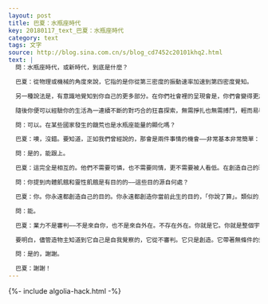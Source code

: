 ```yaml
---
layout: post
title: 巴夏：水瓶座時代
key: 20180117_text_巴夏：水瓶座時代
category: text
tags: 文字
source: http://blog.sina.com.cn/s/blog_cd7452c20101khq2.html
text: |
  問：水瓶座時代，或新時代，到底是什麼？

  巴夏：從物理或機械的角度來說，它指的是你從第三密度的振動速率加速到第四密度覺知。

  另一種說法是，有意識地覺知到你自己的更多部分。在你們社會裡的呈現會是，你們會變得更加「千里眼」，也就是，「清晰地看見」「你在每一瞬間創造自己現實」這一事實。

  隨後你便可以經驗你的生活為一連續不斷的對巧合的狂喜探索，無需掙扎也無需搏鬥，輕而易舉地創造你的現實。這個定義可以嗎？

  問：可以。在某些國家發生的饑荒也是水瓶座能量的顯化嗎？

  巴夏：噢，沒錯。要知道，正如我們曾經說的，那會是兩件事情的機會——非常基本非常簡單：當你們允許自己打開你們所稱的心輪，援助那些為自己創造了該情境的個體——別搞錯哦，是他們自己為了某個目的創造了此情境，肉體的饑荒。他們通過創造此肉體的饑荒來作為一個象徵，這會幫助你們和你們的文明，你們的文化，帶來一個機會，讓你們填飽你們靈性的饑荒。你能跟上嗎？

  問：是的，能跟上。

  巴夏：這完全是相互的。他們不需要可憐，也不需要同情，更不需要被人看低。在創造自己的現實上，他們和你們都是一樣的豐盛和有力量。只不過他們是在服務一個特定的目的，為的是讓你們能夠做某些事情；你們也是在服務一個特定的目的，為的是讓他們能夠做某些事情。共同的，你們能在你們的多元意識裡帶來融合和整合，讓你們星球上的每一個文明，既在靈性上也在物質上，融合於全然的豐盛。

  問：你提到肉體飢餓和靈性飢餓是有目的的——這些目的源自何處？

  巴夏：你。你永遠都創造自己的目的。你永遠都創造你當前此生的目的，「你說了算」。類似的，你創造了你自己的業力。全都是自我創造的。你能跟上嗎？

  問：能。

  巴夏：業力不是審判——不是來自你，也不是來自外在。不存在外在。你就是它。你就是整個宇宙；你就是創造者——單獨的，在某種意義上，也集體的。

  要明白，儘管造物主知道到它自己是自我覺察的，它從不審判。它只是創造。它帶著無條件的愛，支持著你自由意志的完整性。因此，你所稱的業力只是個用一個概念平衡另一個概念的機會——雖然是在另一世裡。業力不是審判，而是平衡的機會。這麼說是否回答了你的問題？

  問：是的，謝謝。

  巴夏：謝謝！
---
```


{%- include algolia-hack.html -%}
